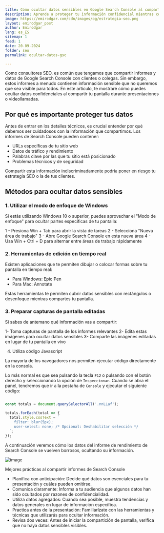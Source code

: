 ```yaml
---
title: Cómo ocultar datos sensibles en Google Search Console al compartir pantalla
description: Aprende a proteger tu información confidencial mientras compartes informes de Google Search Console en presentaciones o videollamadas.
image: https://emirodgar.com/cdn/images/og/estrategia-seo.png
layout: emirodgar_post
author: Emirodgar
lang: es_ES
sitemap: 1
feed: 1
date: 20-09-2024
folder: seo
permalink: ocultar-datos-gsc

---
```



Como consultores SEO, es común que tengamos que compartir informes y datos de Google Search Console con clientes o colegas. Sin embargo, estos informes a menudo contienen información sensible que no queremos que sea visible para todos. En este artículo, te mostraré cómo puedes ocultar datos confidenciales al compartir tu pantalla durante presentaciones o videollamadas.

## Por qué es importante proteger tus datos

Antes de entrar en los detalles técnicos, es crucial entender por qué debemos ser cuidadosos con la información que compartimos. Los informes de Search Console pueden contener:

- URLs específicas de tu sitio web
- Datos de tráfico y rendimiento
- Palabras clave por las que tu sitio está posicionado
- Problemas técnicos y de seguridad

Compartir esta información indiscriminadamente podría poner en riesgo tu estrategia SEO o la de tus clientes.

## Métodos para ocultar datos sensibles

### 1. Utilizar el modo de enfoque de Windows

Si estás utilizando Windows 10 o superior, puedes aprovechar el "Modo de enfoque" para ocultar partes específicas de tu pantalla:

1 - Presiona Win + Tab para abrir la vista de tareas
2 - Selecciona "Nueva área de trabajo"
3 - Abre Google Search Console en esta nueva área
4 - Usa Win + Ctrl + D para alternar entre áreas de trabajo rápidamente

### 2. Herramientas de edición en tiempo real

Existen aplicaciones que te permiten dibujar o colocar formas sobre tu pantalla en tiempo real:

- Para Windows: Epic Pen
- Para Mac: Annotate

Estas herramientas te permiten cubrir datos sensibles con rectángulos o desenfoque mientras compartes tu pantalla.

### 3. Preparar capturas de pantalla editadas

Si sabes de antemano qué información vas a compartir:

1- Toma capturas de pantalla de los informes relevantes
2- Edita estas imágenes para ocultar datos sensibles
3- Comparte las imágenes editadas en lugar de tu pantalla en vivo

4. Utiliza código Javascript

La mayoría de los navegadores nos permiten ejecutar código directamente en la consola. 

Lo más normal es que sea pulsando la tecla `F12` o pulsando con el botón derecho y seleccionando la opción de `Inspeccionar`.
Cuando se abra el panel, tendremos que ir a la pestaña de `Console` y ejecutar el siguiente código:

```javascript

const totals = document.querySelectorAll('.nnLLaf');

totals.forEach(total => {
  total.style.cssText = `
    filter: blur(5px);
    user-select: none; /* Opcional: Deshabilitar selección */
  `;
});

```

A continuación veremos cómo los datos del informe de rendimiento de Search Console se vuelven borrosos, ocultando su información.

![image](https://github.com/user-attachments/assets/02c938c8-777e-4f8f-a521-41e3b7a592f7)


Mejores prácticas al compartir informes de Search Console

- Planifica con anticipación: Decide qué datos son esenciales para tu presentación y cuáles pueden omitirse.
- Comunica claramente: Informa a tu audiencia que algunos datos han sido ocultados por razones de confidencialidad.
- Utiliza datos agregados: Cuando sea posible, muestra tendencias y datos generales en lugar de información específica.
- Practica antes de la presentación: Familiarízate con las herramientas y técnicas que utilizarás para ocultar información.
- Revisa dos veces: Antes de iniciar la compartición de pantalla, verifica que no haya datos sensibles visibles.
